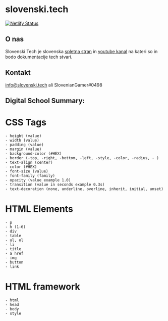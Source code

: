 # slovenski.tech
[![Netlify Status](https://api.netlify.com/api/v1/badges/df2d1373-e8bd-4797-bfe6-5f4d8ea3f3bc/deploy-status)](https://app.netlify.com/sites/slovenski/deploys)
## O nas
Slovenski Tech je slovenska [spletna stran](https://slovenski.tech) in [youtube kanal](https://www.youtube.com/channel/UCMCf-Ji9vtPQvNqH3a88Q1A?sub_confirmation=1) na kateri so in bodo dokumentacije tech stvari.
## Kontakt
info@slovenski.tech ali SlovenianGamer#0498

## Digital School Summary:

# CSS Tags
    - height (value)
    - width (value)
    - padding (value)
    - margin (value)
    - background-color (#HEX)
    - border (-top, -right, -bottom, -left, -style, -color, -radius, - )
    - text-align (center)
    - color (#HEX)
    - font-size (value)
    - font-family (family)
    - opacity (value example 1.0)
    - transition (value in seconds example 0.3s)
    - text-decoration (none, underline, overline, inherit, initial, unset)

# HTML Elements
    - p
    - h (1-6)
    - div
    - table
    - ul, ol
    - li
    - title
    - a href
    - img
    - button
    - link

# HTML framework
    - html
    - head
    - body
    - style
